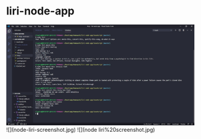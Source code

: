 # liri-node-app
<img src = "node-liri-screenshot.jpg" width = "500">
![](node-liri-screenshot.jpg)
![](node liri%20screenshot.jpg)

